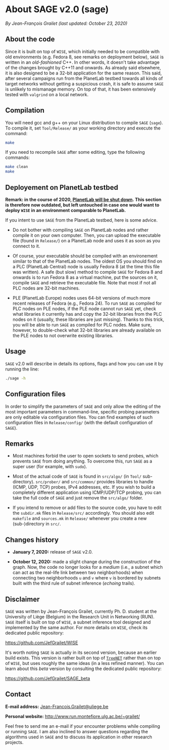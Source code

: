 # About SAGE v2.0 (sage)

*By Jean-François Grailet (last updated: October 23, 2020)*

## About the code

Since it is built on top of `WISE`, which initially needed to be compatible with old environments (e.g. Fedora 8, see remarks on deployment below), `SAGE` is written in an _old-fashioned_ C++. In other words, it doesn't take advantage of the changes brought by C++11 and onwards. As already said elsewhere, it is also designed to be a 32-bit application for the same reason. This said, after several campaigns run from the PlanetLab testbed towards all kinds of target networks without getting a suspicious crash, it is safe to assume `SAGE` is unlikely to mismanage memory. On top of that, it has been extensively tested with `valgrind` on a local network.

## Compilation

You will need gcc and g++ on your Linux distribution to compile `SAGE` (`sage`). To compile it, set `Tool/Release/` as your working directory and execute the command:

```sh
make
```

If you need to recompile `SAGE` after some editing, type the following commands:

```sh
make clean
make
```

## Deployement on PlanetLab testbed

**Remark: in the course of 2020, [PlanetLab will be shut down](https://www.systemsapproach.org/blog/its-been-a-fun-ride). This section is therefore now outdated, but left untouched in case one would want to deploy `WISE` in an environment comparable to PlanetLab.**

If you intent to use `SAGE` from the PlanetLab testbed, here is some advice.

* Do not bother with compiling `SAGE` on PlanetLab nodes and rather compile it on your own computer. Then, you can upload the executable file (found in `Release/`) on a PlanetLab node and uses it as soon as you connect to it.

* Of course, your executable should be compiled with an environement similar to that of the PlanetLab nodes. The oldest OS you should find on a PLC (PlanetLab Central) node is usually Fedora 8 (at the time this file was written). A safe (but slow) method to compile `SAGE` for Fedora 8 and onwards is to run Fedora 8 as a virtual machine, put the sources on it, compile `SAGE` and retrieve the executable file. Note that most if not all PLC nodes are 32-bit machines.

* PLE (PlanetLab Europe) nodes uses 64-bit versions of much more recent releases of Fedora (e.g., Fedora 24). To run `SAGE` as compiled for PLC nodes on PLE nodes, if the PLE node cannot run `SAGE` yet, check what libraries it currently has and copy the 32-bit libraries from the PLC nodes on it (usually, these libraries are just missing). Thanks to this trick, you will be able to run `SAGE` as compiled for PLC nodes. Make sure, however, to double-check what 32-bit libraries are already available on the PLE nodes to not overwrite existing libraries.

## Usage

`SAGE` v2.0 will describe in details its options, flags and how you can use it by running the line:

```sh
./sage -h
```

## Configuration files

In order to simplify the parameters of `SAGE` and only allow the editing of the most important parameters in command-line, specific probing parameters are only editable via configuration files. You can find examples of such configuration files in `Release/config/` (with the default configuration of `SAGE`).

## Remarks

* Most machines forbid the user to open sockets to send probes, which prevents `SAGE` from doing anything. To overcome this, run `SAGE` as a super user (for example, with `sudo`).

* Most of the actual code of `SAGE` is found in `src/algo/` (in `Tool/` sub-directory). `src/prober/` and `src/common/` provides libraries to handle (ICMP, UDP, TCP) probes, IPv4 addresses, etc. If you wish to build a completely different application using ICMP/UDP/TCP probing, you can take the full code of ``SAGE`` and just remove the `src/algo/` folder.

* If you intend to remove or add files to the source code, you have to edit the `subdir.mk` files in `Release/src/` accordingly. You should also edit `makefile` and `sources.mk` in `Release/` whenever you create a new (sub-)directory in `src/`.

## Changes history

* **January 7, 2020:** release of `SAGE` v2.0.

* **October 12, 2020:** made a slight change during the construction of the graph. Now, the code no longer looks for a _medium_ (i.e., a subnet which can act as the real-life link between two neighborhoods) when connecting two neighborhoods `u` and `v` where `v` is bordered by subnets built with the third rule of subnet inference (_echoing_ trails).

## Disclaimer

`SAGE` was written by Jean-François Grailet, currently Ph. D. student at the University of Liège (Belgium) in the Research Unit in Networking (RUN). `SAGE` itself is built on top of `WISE`, a subnet inference tool designed and implemented by the same author. For more details on `WISE`, check its dedicated public repository:

https://github.com/JefGrailet/WISE

It's worth noting `SAGE` is actually in its second version, because an earlier build exists. This version is rather built on top of [`TreeNET`](https://github.com/JefGrailet/TreeNET) rather than on top of `WISE`, but uses roughly the same ideas (in a less refined manner). You can learn about this _beta_ version by consulting the dedicated public repository:

https://github.com/JefGrailet/SAGE_beta

## Contact

**E-mail address:** Jean-Francois.Grailet@uliege.be

**Personal website:** http://www.run.montefiore.ulg.ac.be/~grailet/

Feel free to send me an e-mail if your encounter problems while compiling or running `SAGE`. I am also inclined to answer questions regarding the algorithms used in `SAGE` and to discuss its application in other research projects.
